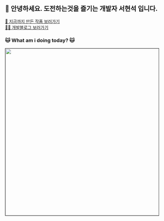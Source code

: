 ## 👋 안녕하세요. 도전하는것을 즐기는 개발자 서현석 입니다.
   
[💎 지금까지 만든 작품 보러가기 ](https://link.inpock.co.kr/chucoding) <br/>
[✍🏻 개발블로그 보러가기 ](https://chucoding.tistory.com)
    
### 🐱 What am i doing today? 🐱
<a href="https://github.com/chucoding/notion2svg">
    <img height="550em" border="1px solid black" src="https://0a7bg1obuf.apigw.ntruss.com/get_calendar/v1/http">
</a>
